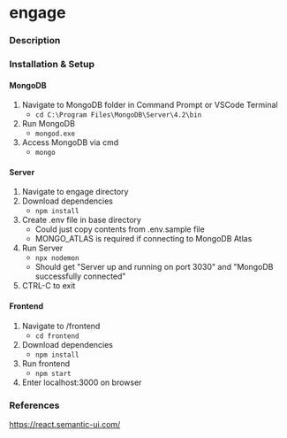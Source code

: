 # engage
### Description


### Installation & Setup
#### MongoDB
1. Navigate to MongoDB folder in Command Prompt or VSCode Terminal
	- ```cd C:\Program Files\MongoDB\Server\4.2\bin```
2. Run MongoDB
	- ```mongod.exe```
3. Access MongoDB via cmd
	- ```mongo```

#### Server
1. Navigate to engage directory 
2. Download dependencies
	- ```npm install```
3. Create .env file in base directory
	- Could just copy contents from .env.sample file
	- MONGO_ATLAS is required if connecting to MongoDB Atlas
4. Run Server
	- ```npx nodemon```
	- Should get "Server up and running on port 3030" and "MongoDB successfully connected"
5. CTRL-C to exit

#### Frontend
1. Navigate to /frontend
	- ```cd frontend```
2. Download dependencies
	- ```npm install```
3. Run frontend
	- ```npm start```
4. Enter localhost:3000 on browser

### References
https://react.semantic-ui.com/
